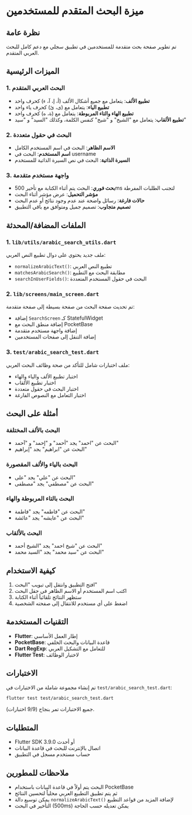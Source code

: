# ميزة البحث المتقدم للمستخدمين

## نظرة عامة
تم تطوير صفحة بحث متقدمة للمستخدمين في تطبيق سجلي مع دعم كامل للبحث العربي المتقدم.

## الميزات الرئيسية

### 1. البحث العربي المتقدم
- **تطبيع الألف**: يتعامل مع جميع أشكال الألف (أ، إ، آ، ء) كحرف واحد
- **تطبيع الياء**: يتعامل مع (ى، ئ) كحرف ياء واحد
- **تطبيع الهاء والتاء المربوطة**: يتعامل مع (ة، ه) كحرف واحد
- **تطبيع الألقاب**: يتعامل مع "الشيخ" و "شيخ" كنفس الكلمة، وكذلك "السيد" و "سيد"

### 2. البحث في حقول متعددة
- **الاسم الظاهر**: البحث في اسم المستخدم الكامل
- **اسم المستخدم**: البحث في username
- **السيرة الذاتية**: البحث في نص السيرة الذاتية للمستخدم

### 3. واجهة مستخدم متقدمة
- **بحث فوري**: البحث يتم أثناء الكتابة مع تأخير 500ms لتجنب الطلبات المفرطة
- **مؤشر التحميل**: عرض مؤشر أثناء البحث
- **حالات فارغة**: رسائل واضحة عند عدم وجود نتائج أو عدم البحث
- **تصميم متجاوب**: تصميم جميل ومتوافق مع باقي التطبيق

## الملفات المضافة/المحدثة

### 1. `lib/utils/arabic_search_utils.dart`
ملف جديد يحتوي على دوال تطبيع النص العربي:
- `normalizeArabicText()`: تطبيع النص العربي
- `matchesArabicSearch()`: مطابقة البحث مع التطبيع
- `searchInUserFields()`: البحث في حقول المستخدم المتعددة

### 2. `lib/screens/main_screen.dart`
تم تحديث صفحة البحث من صفحة بسيطة إلى صفحة متقدمة:
- إضافة `SearchScreen` كـ StatefulWidget
- إضافة منطق البحث مع PocketBase
- إضافة واجهة مستخدم متقدمة
- إضافة التنقل إلى صفحات المستخدمين

### 3. `test/arabic_search_test.dart`
ملف اختبارات شامل للتأكد من صحة وظائف البحث العربي:
- اختبار تطبيع الألف والياء والهاء
- اختبار تطبيع الألقاب
- اختبار البحث في حقول متعددة
- اختبار التعامل مع النصوص الفارغة

## أمثلة على البحث

### البحث بالألف المختلفة
- البحث عن "احمد" يجد "أحمد" و "إحمد" و "آحمد"
- البحث عن "ابراهيم" يجد "إبراهيم"

### البحث بالياء والألف المقصورة
- البحث عن "علي" يجد "على"
- البحث عن "مصطفي" يجد "مصطفى"

### البحث بالتاء المربوطة والهاء
- البحث عن "فاطمه" يجد "فاطمة"
- البحث عن "عايشه" يجد "عائشة"

### البحث بالألقاب
- البحث عن "شيخ احمد" يجد "الشيخ أحمد"
- البحث عن "سيد محمد" يجد "السيد محمد"

## كيفية الاستخدام

1. افتح التطبيق وانتقل إلى تبويب "البحث"
2. اكتب اسم المستخدم أو الاسم الظاهر في حقل البحث
3. ستظهر النتائج تلقائياً أثناء الكتابة
4. اضغط على أي مستخدم للانتقال إلى صفحته الشخصية

## التقنيات المستخدمة

- **Flutter**: إطار العمل الأساسي
- **PocketBase**: قاعدة البيانات والبحث الخلفي
- **Dart RegExp**: للتعامل مع التشكيل العربي
- **Flutter Test**: لاختبار الوظائف

## الاختبارات

تم إنشاء مجموعة شاملة من الاختبارات في `test/arabic_search_test.dart`:

```bash
flutter test test/arabic_search_test.dart
```

جميع الاختبارات تمر بنجاح (9/9 اختبارات).

## المتطلبات

- Flutter SDK 3.9.0 أو أحدث
- اتصال بالإنترنت للبحث في قاعدة البيانات
- حساب مستخدم مسجل في التطبيق

## ملاحظات للمطورين

- البحث يتم أولاً في قاعدة البيانات باستخدام PocketBase
- ثم يتم تطبيق التطبيع العربي محلياً لتحسين النتائج
- يمكن توسيع دالة `normalizeArabicText()` لإضافة المزيد من قواعد التطبيع
- التأخير في البحث (500ms) يمكن تعديله حسب الحاجة
